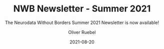 ---
title: "NWB Newsletter - Summer 2021"
weight: 3
date: "2021-08-20"
subtitle: "The Neurodata Without Borders Summer 2021 Newsletter is now available!"
image: "/images/news/summer-2021.png"
author: "Oliver Ruebel"
tags: 
    - tag: announcement
    - tag: newbletter
---